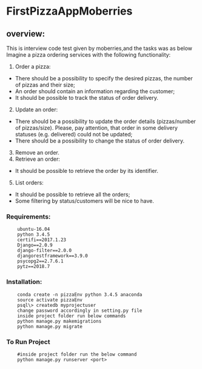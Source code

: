 # FirstPizzaAppMoberries

## overview:
This is interview code test given by moberries,and the tasks was as below
Imagine a pizza ordering services with the following functionality:
1. Order a pizza:
 - There should be a possibility to specify the desired pizzas, the number of pizzas and their size;
 - An order should contain an information regarding the customer;
 - It should be possible to track the status of order delivery.
2. Update an order:
 - There should be a possibility to update the order details (pizzas/number of pizzas/size). Please, pay attention, that order in some delivery statuses (e.g. delivered) could not be updated;
 - There should be a possibility to change the status of order delivery.
3. Remove an order.
4. Retrieve an order:
 - It should be possible to retrieve the order by its identifier.
5. List orders:
 - It should be possible to retrieve all the orders;
 - Some filtering by status/customers will be nice to have.

### Requirements:
        ubuntu-16.04
        python 3.4.5
        certifi==2017.1.23
        Django==2.0.9
        django-filter==2.0.0
        djangorestframework==3.9.0
        psycopg2==2.7.6.1
        pytz==2018.7
    
### Installation:
        conda create -n pizzaEnv python 3.4.5 anaconda
        source activate pizzaEnv
        psql\> createdb myprojectuser
        change password accordingly in setting.py file
        inside project folder run below commands
        python manage.py makemigrations
        python manage.py migrate
    
### To Run Project
        #inside project folder run the below command
        python manage.py runserver <port>
    
    
    
    



